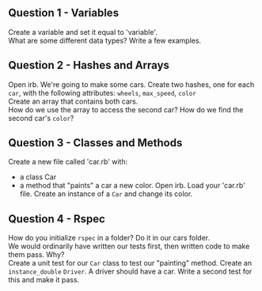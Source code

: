 ## Question 1 - Variables
Create a variable and set it equal to 'variable'.  
What are some different data types? Write a few examples.

## Question 2 - Hashes and Arrays
Open irb. We're going to make some cars.
Create two hashes, one for each `car`, with the following attributes: `wheels`, `max_speed`, `color`  
Create an array that contains both cars.  
How do we use the array to access the second car? How do we find the second car's `color`?

## Question 3 - Classes and Methods
Create a new file called 'car.rb' with:
 - a class Car
 - a method that "paints" a car a new color.
Open irb. Load your 'car.rb' file. Create an instance of a `Car` and change its color.

## Question 4 - Rspec
How do you initialize `rspec` in a folder? Do it in our cars folder.  
We would ordinarily have written our tests first, then written code to make them pass. Why?  
Create a unit test for our `Car` class to test our "painting" method.
Create an `instance_double` `Driver`. A driver should have a car. Write a second test for this and make it pass.
